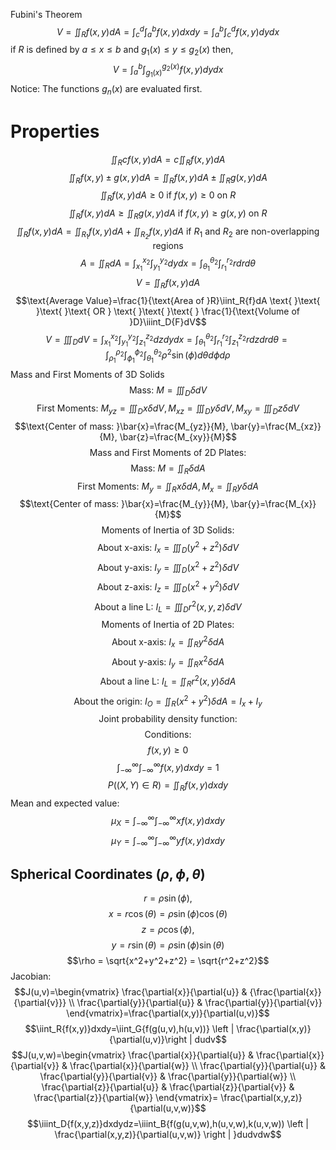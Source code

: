 Fubini's Theorem 
$$V=\iint_R{f(x,y)}dA=\int_c^d{\int_a^b{f(x,y)}}dxdy=\int_a^b{\int_c^d{f(x,y)}}dydx$$
if $R$ is defined by $a\leq x \leq b$ and $g_1(x) \leq y \leq g_2(x)$ then,
$$V=\int_a^b{\int_{g_1(x)}^{g_2(x)}{f(x,y)}}dydx$$
Notice: The functions $g_n(x)$ are evaluated first.
# Properties
$$\iint_R{cf(x,y)}dA=c\iint_R{f(x,y)}dA$$
$$\iint_R{f(x,y) \pm g(x,y)}dA=\iint_R{f(x,y)}dA \pm \iint_R{g(x,y)}dA$$
$$\iint_R{f(x,y)}dA \geq 0 \text{ if } f(x,y) \geq 0 \text{ on } R$$
$$\iint_R{f(x,y)}dA \geq \iint_R{g(x,y)}dA \text{ if } f(x,y) \geq g(x,y) \text{ on } R$$
$$\iint_R{f(x,y)}dA=\iint_{R_1}{f(x,y)}dA+\iint_{R_2}{f(x,y)}dA \text{ if }R_1 \text{ and } R_2\text{ are non-overlapping regions}$$
$$A=\iint_RdA=\int_{x_1}^{x_2}\int_{y_1}^{y_2}dydx=\int_{\theta_1}^{\theta_2}\int_{r_1}^{r_2}rdrd \theta$$		$$V=\iint_R{f(x,y)}dA$$
$$\text{Average Value}=\frac{1}{\text{Area of }R}\iint_R{f}dA \text{ }\text{ }\text{ }\text{ OR } \text{ }\text{ }\text{ } \frac{1}{\text{Volume of }D}\iiint_D{F}dV$$
$$V=\iiint_DdV=\int_{x_1}^{x_2}\int_{y_1}^{y_2}\int_{z_1}^{z_2}dzdydx=\int_{\theta_1}^{\theta_2}\int_{r_1}^{r_2}\int_{z_1}^{z_2}rdzdrd \theta=\int_{\rho_1}^{\rho_2}\int_{\phi_1}^{\phi_2}\int_{\theta_1}^{\theta_2} \rho^2 \sin(\phi) d \theta d \phi d \rho$$
Mass and First Moments of $3$D Solids
$$\text{Mass: }M=\iiint_D{\delta}dV$$
$$\text{First Moments: }M_{yz}=\iiint_D{x\delta}dV, M_{xz}=\iiint_D{y\delta}dV, M_{xy}=\iiint_D{z\delta}dV$$
$$\text{Center of mass: }\bar{x}=\frac{M_{yz}}{M}, \bar{y}=\frac{M_{xz}}{M}, \bar{z}=\frac{M_{xy}}{M}$$
$$\text{Mass and First Moments of 2D Plates:}$$
$$\text{Mass: }M=\iint_R{\delta}dA$$
$$\text{First Moments: }M_{y}=\iint_R{x\delta}dA, M_{x}=\iint_R{y\delta}dA$$
$$\text{Center of mass: }\bar{x}=\frac{M_{y}}{M}, \bar{y}=\frac{M_{x}}{M}$$
$$\text{Moments of Inertia of 3D Solids:}$$
$$\text{About x-axis: }I_x=\iiint_D{(y^2+z^2)\delta}dV$$
$$\text{About y-axis: }I_y=\iiint_D{(x^2+z^2)\delta}dV$$
$$\text{About z-axis: }I_z=\iiint_D{(x^2+y^2)\delta}dV$$
$$\text{About a line L: }I_L=\iiint_D{r^2(x,y,z)\delta}dV$$
$$\text{Moments of Inertia of 2D Plates:}$$
$$\text{About x-axis: }I_x=\iint_R{y^2\delta}dA$$
$$\text{About y-axis: }I_y=\iint_R{x^2\delta}dA$$
$$\text{About a line L: }I_L=\iint_R{r^2(x,y)\delta}dA$$
$$\text{About the origin: }I_O=\iint_R{(x^2+y^2)\delta}dA=I_x+I_y$$
$$\text{Joint probability density function: }$$
$$\text{Conditions:}$$
$$f(x,y) \geq 0$$
$$\int_{-\infty}^{\infty}\int_{-\infty}^{\infty}f(x,y)dxdy=1$$
$$P((X,Y) \in R) = \iint_R f(x,y) dxdy$$
Mean and expected value:
$$\mu_X=\int_{-\infty}^{\infty}\int_{-\infty}^{\infty}xf(x,y)dxdy$$
$$\mu_Y=\int_{-\infty}^{\infty}\int_{-\infty}^{\infty}yf(x,y)dxdy$$
## Spherical Coordinates $(\rho, \phi, \theta)$
$$r=\rho \sin(\phi),$$		$$ x= r \cos(\theta)=\rho \sin(\phi)\cos(\theta)$$$$z=\rho \cos(\phi),$$		$$ y= r \sin(\theta)=\rho \sin(\phi)\sin(\theta)$$
$$\rho = \sqrt{x^2+y^2+z^2} = \sqrt{r^2+z^2}$$
Jacobian:
$$J(u,v)=\begin{vmatrix} \frac{\partial{x}}{\partial{u}} & {\frac{\partial{x}}{\partial{v}}} \\
 \frac{\partial{y}}{\partial{u}} & \frac{\partial{y}}{\partial{v}} \end{vmatrix}=\frac{\partial(x,y)}{\partial(u,v)}$$
$$\iint_R{f(x,y)}dxdy=\iint_G{f(g(u,v),h(u,v))} \left | \frac{\partial(x,y)}{\partial(u,v)}\right | dudv$$
$$J(u,v,w)=\begin{vmatrix} \frac{\partial{x}}{\partial{u}} & \frac{\partial{x}}{\partial{v}} & \frac{\partial{x}}{\partial{w}} \\
 \frac{\partial{y}}{\partial{u}} & \frac{\partial{y}}{\partial{v}} & \frac{\partial{y}}{\partial{w}} \\
\frac{\partial{z}}{\partial{u}} & \frac{\partial{z}}{\partial{v}} & \frac{\partial{z}}{\partial{w}} \end{vmatrix}= \frac{\partial(x,y,z)}{\partial(u,v,w)}$$
$$\iiint_D{f(x,y,z)}dxdydz=\iiint_B{f(g(u,v,w),h(u,v,w),k(u,v,w)) \left | \frac{\partial(x,y,z)}{\partial(u,v,w)} \right | }dudvdw$$